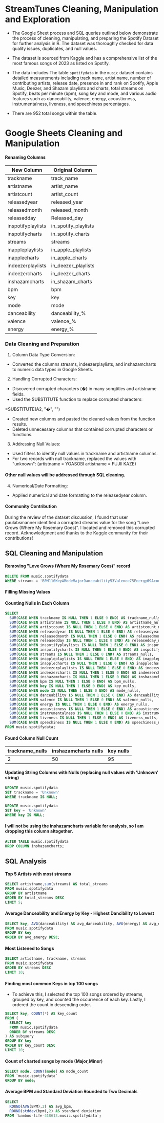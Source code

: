 # StreamTunes Cleaning, Manipulation and Exploration

- The Google Sheet process and SQL queries outlined below demonstrate the process of cleaning, manipulating, and preparing the Spotify Dataset for further analysis in R. The dataset was thoroughly checked for data quality issues, duplicates, and null values.

- The dataset is sourced from Kaggle and has a comprehensive list of the most famous songs of 2023 as listed on Spotify.
- The data includes The table `spotifydata` in the `music` dataset contains detailed measurements including track name, artist name, number of contributing artists, release date, presence in and rank on Spotify, Apple Music, Deezer, and Shazam 
  playlists and charts, total streams on Spotify, beats per minute (bpm), song key and mode, and various audio features such as danceability, valence, energy, acousticness, instrumentalness, liveness, and speechiness percentages.
- There are 952 total songs within the table.

# Google Sheets Cleaning and Manipulation  

#### Renaming Columns

| New Column  | Original Column         |
|-----------------|---------------------|
| trackname       | track_name          |
| artistname      | artist_name         |
| artistcount     | artist_count        |
| releasedyear    | released_year       |
| releasedmonth   | released_month      |
| releasedday     | Released_day        |
| inspotifyplaylists | in_spotify_playlists |
| inspotifycharts | in_spotify_charts   |
| streams         | streams             |
| inappleplaylists | in_apple_playlists  |
| inapplecharts   | in_apple_charts     |
| indeezerplaylists | in_deezer_playlists |
| indeezercharts  | in_deezer_charts    |
| inshazamcharts  | in_shazam_charts    |
| bpm             | bpm                 |
| key             | key                 |
| mode            | mode                |
| danceability    | danceability_%      |
| valence         | valence_%           |
| energy          | energy_%            |



### Data Cleaning and Preparation
1. Column Data Type Conversion:

- Converted the columns streams, indeezerplaylists, and inshazamcharts to numeric data types in Google Sheets.

2. Handling Corrupted Characters:

- Discovered corrupted characters (�) in many songtitles and artistname fields.
- Used the SUBSTITUTE function to replace corrupted characters:

=SUBSTITUTE(A2, "�", "")

- Created new columns and pasted the cleaned values from the function results.
- Deleted unnecessary columns that contained corrupted characters or functions.

3. Addressing Null Values:
- Used filters to identify null values in trackname and artistname columns.
- For two records with null trackname, replaced the values with "unknown":
(artistname = YOASOBI
artistname = FUJII KAZE)

#### Other null values will be addressed through SQL cleaning.

4. Numerical/Date Formatting:

- Applied numerical and date formatting to the releasedyear column.

#### Community Contribution 
During the review of the dataset discussion, I found that user paulabsmanner identified a corrupted streams value for the song "Love Grows (Where My Rosemary Goes)".
I located and removed this corrupted record.
Acknowledgment and thanks to the Kaggle community for their contributions!

## SQL Cleaning and Manipulation

#### Removing "Love Grows (Where My Rosemary Goes)" record
```sql
DELETE FROM music.spotifydata
WHERE streams = 'BPM110KeyAModeMajorDanceability53Valence75Energy69Acousticness7Instrumentalness0Liveness17Speechiness3';
```
#### Filling Missing Values

#### Counting Nulls in Each Column 

```SQL
SELECT
  SUM(CASE WHEN trackname IS NULL THEN 1 ELSE 0 END) AS trackname_nulls,
  SUM(CASE WHEN artistname IS NULL THEN 1 ELSE 0 END) AS artistname_nulls,
  SUM(CASE WHEN artistcount IS NULL THEN 1 ELSE 0 END) AS artistcount_nulls,
  SUM(CASE WHEN releasedyear IS NULL THEN 1 ELSE 0 END) AS releasedyear_nulls,
  SUM(CASE WHEN releasedmonth IS NULL THEN 1 ELSE 0 END) AS releasedmonth_nulls,
  SUM(CASE WHEN releasedday IS NULL THEN 1 ELSE 0 END) AS releasedday_nulls,
  SUM(CASE WHEN inspotifyplaylists IS NULL THEN 1 ELSE 0 END) AS inspotifyplaylists_nulls,
  SUM(CASE WHEN inspotifycharts IS NULL THEN 1 ELSE 0 END) AS inspotifycharts_nulls,
  SUM(CASE WHEN streams IS NULL THEN 1 ELSE 0 END) AS streams_nulls,
  SUM(CASE WHEN inappleplaylists IS NULL THEN 1 ELSE 0 END) AS inappleplaylists_nulls,
  SUM(CASE WHEN inapplecharts IS NULL THEN 1 ELSE 0 END) AS inapplecharts_nulls,
  SUM(CASE WHEN indeezerplaylists IS NULL THEN 1 ELSE 0 END) AS indeezerplaylists_nulls,
  SUM(CASE WHEN indeezercharts IS NULL THEN 1 ELSE 0 END) AS indeezercharts_nulls,
  SUM(CASE WHEN inshazamcharts IS NULL THEN 1 ELSE 0 END) AS inshazamcharts_nulls,
  SUM(CASE WHEN bpm IS NULL THEN 1 ELSE 0 END) AS bpm_nulls,
  SUM(CASE WHEN key IS NULL THEN 1 ELSE 0 END) AS key_nulls,
  SUM(CASE WHEN mode IS NULL THEN 1 ELSE 0 END) AS mode_nulls,
  SUM(CASE WHEN danceability IS NULL THEN 1 ELSE 0 END) AS danceability_nulls,
  SUM(CASE WHEN valence IS NULL THEN 1 ELSE 0 END) AS valence_nulls,
  SUM(CASE WHEN energy IS NULL THEN 1 ELSE 0 END) AS energy_nulls,
  SUM(CASE WHEN acousticness IS NULL THEN 1 ELSE 0 END) AS acousticness_nulls,
  SUM(CASE WHEN instrumentalness IS NULL THEN 1 ELSE 0 END) AS instrumentalness_nulls,
  SUM(CASE WHEN liveness IS NULL THEN 1 ELSE 0 END) AS liveness_nulls,
  SUM(CASE WHEN speechiness IS NULL THEN 1 ELSE 0 END) AS speechiness_nulls
FROM music.spotifydata;
```
#### Found Column Null Count
| trackname_nulls | inshazamcharts nulls | key nulls  | 
|-----------------|------------------|-------------------------|
| 2               | 50               | 95                      |


#### Updating String Columns with Nulls (replacing null values with 'Unknown' string)
```sql
UPDATE music.spotifydata
SET trackname = 'Unknown'
WHERE trackname IS NULL;

UPDATE music.spotifydata
SET key = 'Unknown'
WHERE key IS NULL;
```
#### I will not be using the inshazamcharts variable for analysis, so I am dropping this column altogether.

```sql
ALTER TABLE music.spotifydata
DROP COLUMN inshazamcharts;
```

##  SQL Analysis

####  Top 5 Artists with most streams
```SQL
SELECT artistname,sum(streams) AS total_streams
FROM music.spotifydata
GROUP BY artistname
ORDER BY total_streams DESC
LIMIT 5;
```


#### Average Danceability and Energy by Key - Highest Dancibility to Lowest
```sql
SELECT key, AVG(danceability) AS avg_danceability, AVG(energy) AS avg_energy
FROM music.spotifydata
GROUP BY key
ORDER BY avg_energy DESC;
```


#### Most Listened to Songs 
```sql
SELECT artistname, trackname, streams
FROM music.spotifydata
ORDER BY streams DESC
LIMIT 10;
```


#### Finding most common Keys in top 100 songs

-  To achieve this, I selected the top 100 songs ordered by streams, grouped by key, and counted the occurrence of each key. Lastly, I ordered the count in descending order.
```SQL
SELECT key, COUNT(*) AS key_count
FROM (
  SELECT key
  FROM music.spotifydata
  ORDER BY streams DESC
) AS subquery
GROUP BY key
ORDER BY key_count DESC
LIMIT 10;
```

#### Count of charted songs by mode (Major,Minor)

```SQL
SELECT mode, COUNT(mode) AS mode_count
FROM `music.spotifydata`
GROUP BY mode;
```

#### Average BPM and Standard Deviation Rounded to Two Decimals 
```SQL
SELECT 
  ROUND(AVG(BPM),2) AS avg_bpm, 
  ROUND(stddev(bpm),2) AS standard_deviation
FROM `bamboo-life-418613.music.spotifydata`;

```


